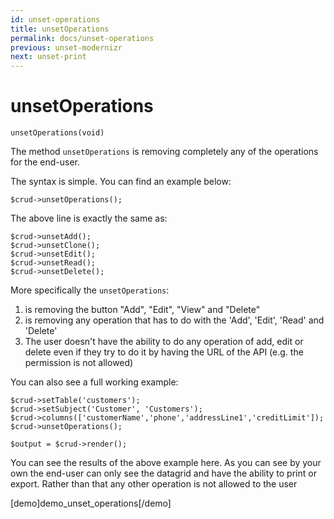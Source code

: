 ```yaml
---
id: unset-operations
title: unsetOperations
permalink: docs/unset-operations
previous: unset-modernizr
next: unset-print
---
```


# unsetOperations


<pre><code class="php">unsetOperations(void)</code></pre>
The method <code>unsetOperations</code> is removing completely any of the operations for the end-user.

The syntax is simple. You can find an example below:
<pre><code class="php">$crud->unsetOperations();</code></pre>

The above line is exactly the same as:
<pre><code class="php">$crud->unsetAdd();
$crud->unsetClone();
$crud->unsetEdit();
$crud->unsetRead();
$crud->unsetDelete();
</code></pre>

More specifically the <code>unsetOperations</code>:
<ol>
   <li>is removing the button "Add", "Edit", "View" and "Delete"</li>
   <li>is removing any operation that has to do with the 'Add', 'Edit', 'Read' and 'Delete'</li>
   <li>The user doesn't have the ability to do any operation of add, edit or delete even if they try to do it by having the URL of the API (e.g. the permission is not allowed)</li>
</ol>

You can also see a full working example:

<pre><code class="php">$crud->setTable('customers');
$crud->setSubject('Customer', 'Customers');
$crud->columns(['customerName','phone','addressLine1','creditLimit']);
$crud->unsetOperations();

$output = $crud->render();</code></pre>

You can see the results of the above example here. As you can see by your own the end-user can only see the datagrid and have the ability to print or export. Rather than that any other operation is not allowed to the user

[demo]demo_unset_operations[/demo]